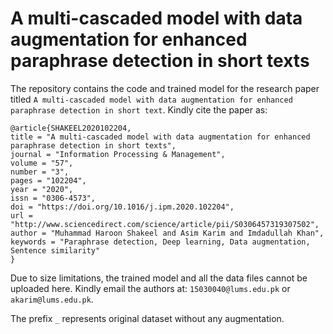 # A multi-cascaded model with data augmentation for enhanced paraphrase detection in short texts
The repository contains the code and trained model for the research paper titled ``A multi-cascaded model with data augmentation for enhanced paraphrase detection in short text``. Kindly cite the paper as:

```
@article{SHAKEEL2020102204,
title = "A multi-cascaded model with data augmentation for enhanced paraphrase detection in short texts",
journal = "Information Processing & Management",
volume = "57",
number = "3",
pages = "102204",
year = "2020",
issn = "0306-4573",
doi = "https://doi.org/10.1016/j.ipm.2020.102204",
url = "http://www.sciencedirect.com/science/article/pii/S0306457319307502",
author = "Muhammad Haroon Shakeel and Asim Karim and Imdadullah Khan",
keywords = "Paraphrase detection, Deep learning, Data augmentation, Sentence similarity"
}
```

Due to size limitations, the trained model and all the data files cannot be uploaded here. Kindly email the authors at: ``15030040@lums.edu.pk`` or ``akarim@lums.edu.pk``.

The prefix ``_`` represents original dataset without any augmentation.
